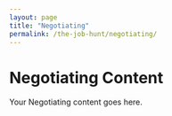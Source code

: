```yaml
---
layout: page
title: "Negotiating"
permalink: /the-job-hunt/negotiating/
---
```


# Negotiating Content
Your Negotiating content goes here.

